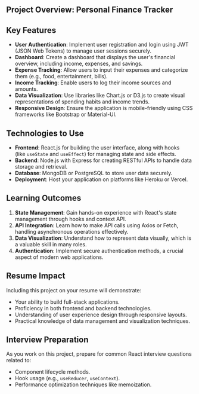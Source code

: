 ## Project Overview: Personal Finance Tracker

## Key Features

- **User Authentication**: Implement user registration and login using JWT (JSON Web Tokens) to manage user sessions securely.
- **Dashboard**: Create a dashboard that displays the user's financial overview, including income, expenses, and savings.
- **Expense Tracking**: Allow users to input their expenses and categorize them (e.g., food, entertainment, bills).
- **Income Tracking**: Enable users to log their income sources and amounts.
- **Data Visualization**: Use libraries like Chart.js or D3.js to create visual representations of spending habits and income trends.
- **Responsive Design**: Ensure the application is mobile-friendly using CSS frameworks like Bootstrap or Material-UI.

## Technologies to Use

- **Frontend**: React.js for building the user interface, along with hooks (like `useState` and `useEffect`) for managing state and side effects.
- **Backend**: Node.js with Express for creating RESTful APIs to handle data storage and retrieval.
- **Database**: MongoDB or PostgreSQL to store user data securely.
- **Deployment**: Host your application on platforms like Heroku or Vercel.

## Learning Outcomes

1. **State Management**: Gain hands-on experience with React's state management through hooks and context API.
2. **API Integration**: Learn how to make API calls using Axios or Fetch, handling asynchronous operations effectively.
3. **Data Visualization**: Understand how to represent data visually, which is a valuable skill in many roles.
4. **Authentication**: Implement secure authentication methods, a crucial aspect of modern web applications.

## Resume Impact

Including this project on your resume will demonstrate:

- Your ability to build full-stack applications.
- Proficiency in both frontend and backend technologies.
- Understanding of user experience design through responsive layouts.
- Practical knowledge of data management and visualization techniques.

## Interview Preparation

As you work on this project, prepare for common React interview questions related to:

- Component lifecycle methods.
- Hook usage (e.g., `useReducer`, `useContext`).
- Performance optimization techniques like memoization.